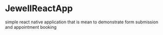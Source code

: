 # JewellReactApp
simple react native application that is mean to demonstrate form submission and appointment booking

